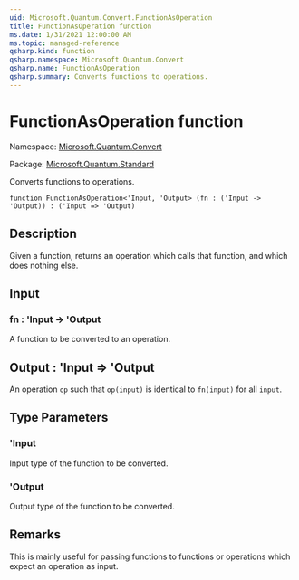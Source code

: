 ```yaml
---
uid: Microsoft.Quantum.Convert.FunctionAsOperation
title: FunctionAsOperation function
ms.date: 1/31/2021 12:00:00 AM
ms.topic: managed-reference
qsharp.kind: function
qsharp.namespace: Microsoft.Quantum.Convert
qsharp.name: FunctionAsOperation
qsharp.summary: Converts functions to operations.
---
```


# FunctionAsOperation function

Namespace: [Microsoft.Quantum.Convert](xref:Microsoft.Quantum.Convert)

Package: [Microsoft.Quantum.Standard](https://nuget.org/packages/Microsoft.Quantum.Standard)


Converts functions to operations.

```qsharp
function FunctionAsOperation<'Input, 'Output> (fn : ('Input -> 'Output)) : ('Input => 'Output)
```


## Description

Given a function, returns an operation which calls that function,and which does nothing else.

## Input

### fn : 'Input -> 'Output

A function to be converted to an operation.



## Output : 'Input => 'Output 

An operation `op` such that `op(input)` is identical to `fn(input)`for all `input`.

## Type Parameters

### 'Input

Input type of the function to be converted.
### 'Output

Output type of the function to be converted.

## Remarks

This is mainly useful for passing functions to functions or operationswhich expect an operation as input.